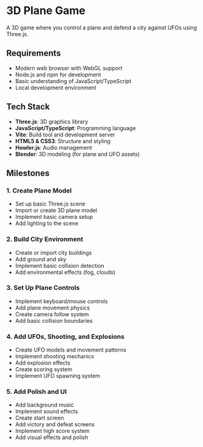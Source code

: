 # 3D Plane Game

A 3D game where you control a plane and defend a city against UFOs using Three.js.

## Requirements

- Modern web browser with WebGL support
- Node.js and npm for development
- Basic understanding of JavaScript/TypeScript
- Local development environment

## Tech Stack

- **Three.js**: 3D graphics library
- **JavaScript/TypeScript**: Programming language
- **Vite**: Build tool and development server
- **HTML5 & CSS3**: Structure and styling
- **Howler.js**: Audio management
- **Blender**: 3D modeling (for plane and UFO assets)

## Milestones

### 1. Create Plane Model
- Set up basic Three.js scene
- Import or create 3D plane model
- Implement basic camera setup
- Add lighting to the scene

### 2. Build City Environment
- Create or import city buildings
- Add ground and sky
- Implement basic collision detection
- Add environmental effects (fog, clouds)

### 3. Set Up Plane Controls
- Implement keyboard/mouse controls
- Add plane movement physics
- Create camera follow system
- Add basic collision boundaries

### 4. Add UFOs, Shooting, and Explosions
- Create UFO models and movement patterns
- Implement shooting mechanics
- Add explosion effects
- Create scoring system
- Implement UFO spawning system

### 5. Add Polish and UI
- Add background music
- Implement sound effects
- Create start screen
- Add victory and defeat screens
- Implement high score system
- Add visual effects and polish
